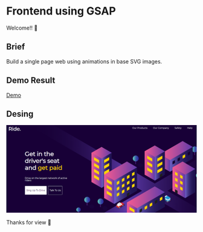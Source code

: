 # Frontend using GSAP

Welcome!! :wave:

## Brief
Build a single page web using animations in base SVG images.

## Demo Result

[Demo](https://happy-easley-335359.netlify.app//)

## Desing

![1](./desing/Captura.PNG)

Thanks for view :green_heart:
